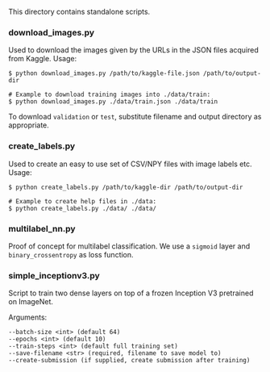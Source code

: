This directory contains standalone scripts.

### download_images.py
Used to download the images given by the URLs in the JSON files acquired from
Kaggle. Usage:

    $ python download_images.py /path/to/kaggle-file.json /path/to/output-dir

    # Example to download training images into ./data/train:
    $ python download_images.py ./data/train.json ./data/train

To download `validation` or `test`, substitute filename and output directory as
appropriate.

### create_labels.py
Used to create an easy to use set of CSV/NPY files with image labels etc.
Usage:

    $ python create_labels.py /path/to/kaggle-dir /path/to/output-dir

    # Example to create help files in ./data:
    $ python create_labels.py ./data/ ./data/

### multilabel_nn.py
Proof of concept for multilabel classification. We use a `sigmoid` layer and
`binary_crossentropy` as loss function.

### simple_inceptionv3.py
Script to train two dense layers on top of a frozen Inception V3 pretrained on
ImageNet.

Arguments:

    --batch-size <int> (default 64)
    --epochs <int> (default 10)
    --train-steps <int> (default full training set)
    --save-filename <str> (required, filename to save model to)
    --create-submission (if supplied, create submission after training)
